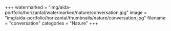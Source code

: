 +++
watermarked = "img/aida-portfolio/horizantal/watermarked/nature/conversation.jpg"
image = "img/aida-portfolio/horizantal/thumbnails/nature/conversation.jpg"
filename = "conversation"
categories = "Nature"
+++
